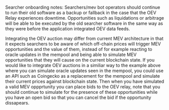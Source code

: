 Searcher onboarding notes:
Searchers/mev bot operators should continue to run their old software as a backup or fallback in the case that the OEV Relay experiences downtime. Opportunities such as liquidations or arbitrage will be able to be executed by the old searcher software in the same way as they were before the application integrated OEV data feeds.

Integrating the OEV auction may differ from current MEV architecture in that it expects searchers to be aware of which off-chain prices will trigger MEV opportunities and the value of them, instead of for example reacting to oracle updates in the mempool and being able to simulate MEV opportunities that they will cause on the current blockchain state. If you would like to integrate OEV auctions in a similiar way to the example above where you can simulate oracle updates seen in the mempool, you could use an API such as Coingecko as a replacement for the mempool and simulate their current prices against blockchain state. Then when you have simulated a valid MEV oppprtunity you can place bids to the OEV relay, note that you should continue to simulate for the presence of these opportunities while you have an open bid so that you can cancel the bid if the opportunity dissapears. 